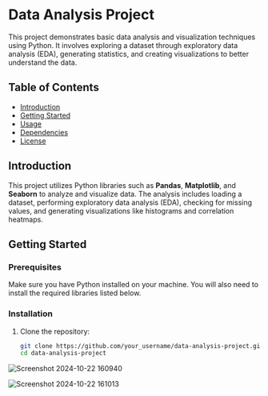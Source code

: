 # Data Analysis Project

This project demonstrates basic data analysis and visualization techniques using Python. It involves exploring a dataset through exploratory data analysis (EDA), generating statistics, and creating visualizations to better understand the data.

## Table of Contents
- [Introduction](#introduction)
- [Getting Started](#getting-started)
- [Usage](#usage)
- [Dependencies](#dependencies)
- [License](#license)

## Introduction

This project utilizes Python libraries such as **Pandas**, **Matplotlib**, and **Seaborn** to analyze and visualize data. The analysis includes loading a dataset, performing exploratory data analysis (EDA), checking for missing values, and generating visualizations like histograms and correlation heatmaps.

## Getting Started

### Prerequisites

Make sure you have Python installed on your machine. You will also need to install the required libraries listed below.

### Installation

1. Clone the repository:
   ```bash
   git clone https://github.com/your_username/data-analysis-project.git
   cd data-analysis-project
![Screenshot 2024-10-22 160940](https://github.com/user-attachments/assets/47fb97da-1eec-4aed-999f-2cd15fa42976)

![Screenshot 2024-10-22 161013](https://github.com/user-attachments/assets/56ee348e-3f96-45ae-abde-99e16be4cb96)


